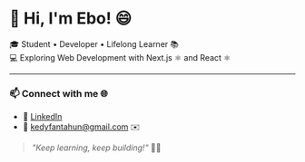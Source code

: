 # 👋 Hi, I'm Ebo! 😄

🎓 Student • Developer • Lifelong Learner 📚  
💻 Exploring Web Development with Next.js ⚛️ and React ⚛️

---

### 📫 Connect with me 🌐  
- 🔗 [LinkedIn](https://www.linkedin.com/in/ebisse-fantahun-965766335?lipi=urn%3Ali%3Apage%3Ad_flagship3_profile_view_base%3BA%2F7DJQsFQCeWFMHv4HtWjg%3D%3D)  
- 📧 kedyfantahun@gmail.com ✉️

> *"Keep learning, keep building!"* 🚀✨
